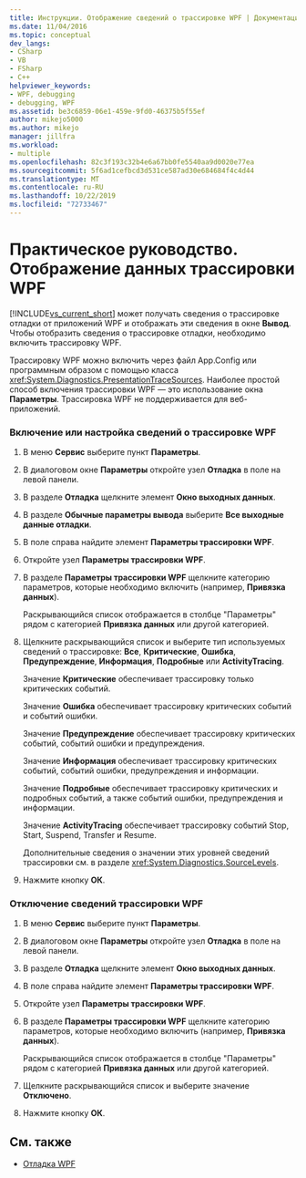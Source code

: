 ```yaml
---
title: Инструкции. Отображение сведений о трассировке WPF | Документация Майкрософт
ms.date: 11/04/2016
ms.topic: conceptual
dev_langs:
- CSharp
- VB
- FSharp
- C++
helpviewer_keywords:
- WPF, debugging
- debugging, WPF
ms.assetid: be3c6859-06e1-459e-9fd0-46375b5f55ef
author: mikejo5000
ms.author: mikejo
manager: jillfra
ms.workload:
- multiple
ms.openlocfilehash: 82c3f193c32b4e6a67bb0fe5540aa9d0020e77ea
ms.sourcegitcommit: 5f6ad1cefbcd3d531ce587ad30e684684f4c4d44
ms.translationtype: MT
ms.contentlocale: ru-RU
ms.lasthandoff: 10/22/2019
ms.locfileid: "72733467"
---
```

# <a name="how-to-display-wpf-trace-information"></a>Практическое руководство. Отображение данных трассировки WPF
[!INCLUDE[vs_current_short](../code-quality/includes/vs_current_short_md.md)] может получать сведения о трассировке отладки от приложений WPF и отображать эти сведения в окне **Вывод**. Чтобы отобразить сведения о трассировке отладки, необходимо включить трассировку WPF.

 Трассировку WPF можно включить через файл App.Config или программным образом с помощью класса <xref:System.Diagnostics.PresentationTraceSources>. Наиболее простой способ включения трассировки WPF — это использование окна **Параметры**. Трассировка WPF не поддерживается для веб-приложений.

### <a name="to-enable-or-customize-wpf-trace-information"></a>Включение или настройка сведений о трассировке WPF

1. В меню **Сервис** выберите пункт **Параметры**.

2. В диалоговом окне **Параметры** откройте узел **Отладка** в поле на левой панели.

3. В разделе **Отладка** щелкните элемент **Окно выходных данных**.

4. В разделе **Обычные параметры вывода** выберите **Все выходные данные отладки**.

5. В поле справа найдите элемент **Параметры трассировки WPF**.

6. Откройте узел **Параметры трассировки WPF**.

7. В разделе **Параметры трассировки WPF** щелкните категорию параметров, которые необходимо включить (например, **Привязка данных**).

     Раскрывающийся список отображается в столбце "Параметры" рядом с категорией **Привязка данных** или другой категорией.

8. Щелкните раскрывающийся список и выберите тип используемых сведений о трассировке: **Все**, **Критические**, **Ошибка**, **Предупреждение**, **Информация**, **Подробные** или **ActivityTracing**.

     Значение **Критические** обеспечивает трассировку только критических событий.

     Значение **Ошибка** обеспечивает трассировку критических событий и событий ошибки.

     Значение **Предупреждение** обеспечивает трассировку критических событий, событий ошибки и предупреждения.

     Значение **Информация** обеспечивает трассировку критических событий, событий ошибки, предупреждения и информации.

     Значение **Подробные** обеспечивает трассировку критических и подробных событий, а также событий ошибки, предупреждения и информации.

     Значение **ActivityTracing** обеспечивает трассировку событий Stop, Start, Suspend, Transfer и Resume.

     Дополнительные сведения о значении этих уровней сведений трассировки см. в разделе <xref:System.Diagnostics.SourceLevels>.

9. Нажмите кнопку **ОК**.

### <a name="to-disable-wpf-trace-information"></a>Отключение сведений трассировки WPF

1. В меню **Сервис** выберите пункт **Параметры**.

2. В диалоговом окне **Параметры** откройте узел **Отладка** в поле на левой панели.

3. В разделе **Отладка** щелкните элемент **Окно выходных данных**.

4. В поле справа найдите элемент **Параметры трассировки WPF**.

5. Откройте узел **Параметры трассировки WPF**.

6. В разделе **Параметры трассировки WPF** щелкните категорию параметров, которые необходимо включить (например, **Привязка данных**).

     Раскрывающийся список отображается в столбце "Параметры" рядом с категорией **Привязка данных** или другой категорией.

7. Щелкните раскрывающийся список и выберите значение **Отключено**.

8. Нажмите кнопку **ОК**.

## <a name="see-also"></a>См. также
- [Отладка WPF](../debugger/debugging-wpf.md)